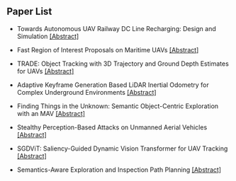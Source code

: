 ## Paper List

- Towards Autonomous UAV Railway DC Line Recharging: Design and Simulation
[[Abstract]](https://events.infovaya.com/presentation?id=91559)

- Fast Region of Interest Proposals on Maritime UAVs
[[Abstract]](https://events.infovaya.com/presentation?id=91562)

- TRADE: Object Tracking with 3D Trajectory and Ground Depth Estimates for UAVs
[[Abstract]](https://events.infovaya.com/presentation?id=91565)

- Adaptive Keyframe Generation Based LiDAR Inertial Odometry for Complex Underground Environments
[[Abstract]](https://events.infovaya.com/presentation?id=91568)

- Finding Things in the Unknown: Semantic Object-Centric Exploration with an MAV
[[Abstract]](https://events.infovaya.com/presentation?id=91571)

- Stealthy Perception-Based Attacks on Unmanned Aerial Vehicles
[[Abstract]](https://events.infovaya.com/presentation?id=91574)

- SGDViT: Saliency-Guided Dynamic Vision Transformer for UAV Tracking
[[Abstract]](https://events.infovaya.com/presentation?id=91577)

- Semantics-Aware Exploration and Inspection Path Planning
[[Abstract]](https://events.infovaya.com/presentation?id=91580)

